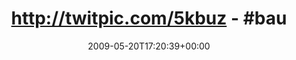 ---
retweeted: false
source: <a href="http://twitter.com" rel="nofollow">Twitter Web Client</a>
entities:
  hashtags:
  - text: baumarkthass
    indices:
    - '27'
    - '40'
  symbols: []
  user_mentions: []
  urls: []
display_text_range:
- '0'
- '40'
favorite_count: '0'
id_str: '1861321839'
truncated: false
retweet_count: '0'
id: '1861321839'
created_at: Wed May 20 17:20:39 +0000 2009
favorited: false
full_text: 'http://twitpic.com/5kbuz - #baumarkthass'
lang: und
tags:
- baumarkthass
- pesos:twitter
date: '2009-05-20T17:20:39+00:00'
src: https://twitter.com/bascht/status/1861321839
original_url: https://twitter.com/bascht/status/1861321839
type: twitter_tweet
text: 'http://twitpic.com/5kbuz - #baumarkthass'
title: 'http://twitpic.com/5kbuz - #bau'

---